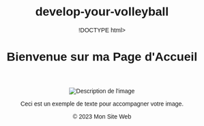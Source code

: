 # develop-your-volleyball
!DOCTYPE html>
<html lang="fr">
<head>
    <meta charset="UTF-8">
    <meta name="viewport" content="width=device-width, initial-scale=1.0">
    <title>Page d'Accueil</title>
    <style>
        body {
            font-family: Arial, sans-serif;
            margin: 0;
            padding: 0;
            text-align: center;
        }
        img {
            max-width: 100%;
            height: auto;
        }
    </style>
</head>
<body>
    <header>
        <h1>Bienvenue sur ma Page d'Accueil</h1>
    </header>
    <main>
        <img src="URL_DE_VOTRE_IMAGE" alt="Description de l'image">
        <p>Ceci est un exemple de texte pour accompagner votre image.</p>
    </main>
    <footer>
        <p>&copy; 2023 Mon Site Web</p>
    </footer>
</body>
</html>

